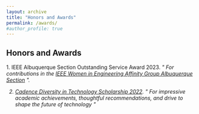 ```yaml
---
layout: archive
title: "Honors and Awards"
permalink: /awards/
#author_profile: true
---
```

<H2>Honors and Awards</H2>
1. IEEE Albuquerque Section Outstanding Service Award 2023.
<i>" For contributions in the <a href="https://r6.ieee.org/albuquerque-wie/" target="_blank">IEEE Women in Engineering Affinity Group Albuquerque Section</a> "<i>.
  
2. <a href="https://community.cadence.com/cadence_blogs_8/b/corporate/posts/technology-leaders-of-tomorrow-meet-the-2022-women-in-technology-scholarship-recipients" target="_blank">Cadence Diversity in Technology Scholarship 2022</a>.
<i>" For impressive academic achievements, thoughtful recommendations, and drive to shape the future of technology " <i> 
